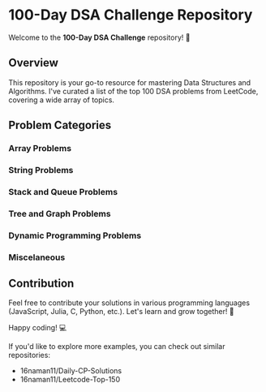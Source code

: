 # 100-Day DSA Challenge Repository

Welcome to the **100-Day DSA Challenge** repository! 🚀

## Overview

This repository is your go-to resource for mastering Data Structures and Algorithms. I've curated a list of the top 100 DSA problems from LeetCode, covering a wide array of topics.

## Problem Categories

### Array Problems
### String Problems
### Stack and Queue Problems
### Tree and Graph Problems
### Dynamic Programming Problems
### Miscelaneous

## Contribution
Feel free to contribute your solutions in various programming languages (JavaScript, Julia, C, Python, etc.). Let's learn and grow together! 🌟

Happy coding! 💻

If you'd like to explore more examples, you can check out similar repositories:
- 16naman11/Daily-CP-Solutions
- 16naman11/Leetcode-Top-150
